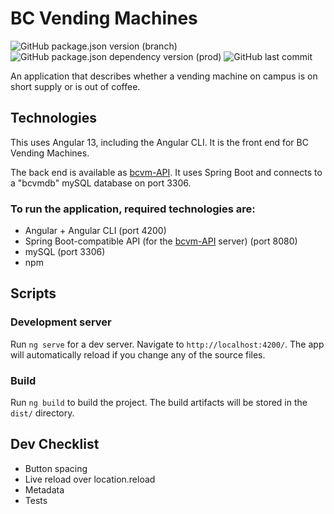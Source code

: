# BC Vending Machines

![GitHub package.json version (branch)](https://img.shields.io/github/package-json/v/zachneill/bc-vending-machines/master?label=version&style=for-the-badge)
![GitHub package.json dependency version (prod)](https://img.shields.io/github/package-json/dependency-version/zachneill/bc-vending-machines/@angular/core?label=angular&style=for-the-badge)
![GitHub last commit](https://img.shields.io/github/last-commit/zachneill/bc-vending-machines?color=purple&style=for-the-badge) 

An application that describes whether a vending machine on campus is on short supply or is out of coffee. 

## Technologies

This uses Angular 13, including the Angular CLI. It is the front end for BC Vending Machines. 

The back end is available as [bcvm-API](https://github.com/zachneill/bcvm-api). It uses Spring Boot and connects to a "bcvmdb" mySQL database on port 3306.

### To run the application, required technologies are:

- Angular + Angular CLI (port 4200)
- Spring Boot-compatible API (for the [bcvm-API](https://github.com/zachneill/bcvm-api) server) (port 8080)
- mySQL (port 3306)
- npm

## Scripts

### Development server

Run `ng serve` for a dev server. Navigate to `http://localhost:4200/`. The app will automatically reload if you change any of the source files.

### Build

Run `ng build` to build the project. The build artifacts will be stored in the `dist/` directory.

## Dev Checklist 

- Button spacing
- Live reload over location.reload
- Metadata
- Tests
